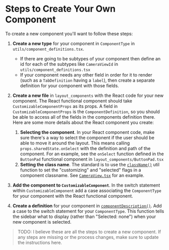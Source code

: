 # Steps to Create Your Own Component

To create a new component you'll want to follow these steps:

1. **Create a new type** for your component in `ComponentType` in `utils/component_definitions.tsx`.

   - If there are going to be subtypes of your component then define an id for each of the subtypes like `CameraViewId` in `utils/component_definitions.tsx`
   - If your component needs any other field in order for it to render (such as a `TabDefinition` having a `label`), then create a separate definition for your component with those fields.

1. **Create a new file** in `layout_components` with the React code for your new component. The React functional component should take `CustomizableComponentProps` as its props. A field in `CustomizableComponentProps` is the `ComponentDefinition`, so you should be able to access all of the fields in the components definition there. Here are some more details about the React component you create:

   1. **Selecting the component**. In your React component code, make sure there's a way to select the component if the user should be able to move it around the layout. This means calling `props.sharedState.onSelect` with the definition and path of the component. For an example, see the `onSelect` function defined in the `ButtonPad` functional component in `layout_components/ButtonPad.tsx`
   1. **Setting the class name**. The standard is to use the [`className()`](../../../shared/util.tsx) util function to set the "customizing" and "selected" flags in a component classname. See [`CameraView.tsx`](./layout_components/CameraView.tsx) for an example.

1. **Add the component to `CustomizableComponent`**. In the switch statement within `CustomizableComponent` add a case associating the `ComponentType` for your component with the React functional component.

1. **Create a definition** for your component in [`componentDescription()`](./static_components/Sidebar.tsx). Add a case to the switch statement for your `ComponentType`. This function tells the sidebar what to display (rather than "Selected: none") when your new component is selected.

> TODO: I believe these are all the steps to create a new component. If any steps are missing or the process changes, make sure to update the instructions here.
